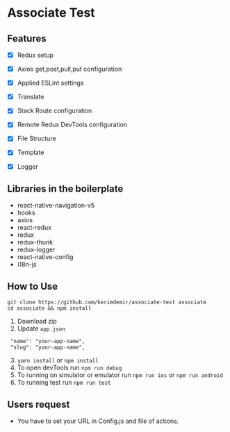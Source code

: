 # Associate Test
                                                                                                                                
## Features
- [x] Redux setup
- [x] Axios get,post,pull,put configuration
- [x] Applied ESLint settings
- [x] Translate
- [x] Stack Route configuration
- [x] Remote Redux DevTools configuration
- [x] File Structure
- [x] Template
- [x] Logger


## Libraries in the boilerplate


- react-native-navigation-v5
- hooks
- axios
- react-redux
- redux
- redux-thunk
- redux-logger
- react-native-config
- i18n-js

## How to Use
```
git clone https://github.com/kerimdemir/associate-test associate
cd associate && npm install
```


1. Download zip
2. Update `app.json`
```
 "name": "your-app-name",
 "slug": "your-app-name",
```
3. `yarn install` or `npm install`
4. To open devTools run `npm run debug`
5. To running on simulator or emulator run `npm run ios` or `npm run android`
6. To running test run `npm run test`



## Users request

- You have to set your URL in Config.js and file of actions.
